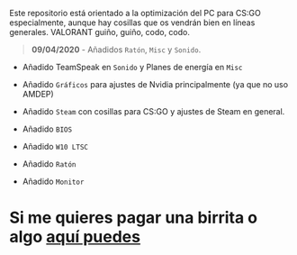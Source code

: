 Este repositorio está orientado a la optimización del PC para CS:GO especialmente, aunque hay cosillas que os vendrán bien en líneas generales. VALORANT guiño, guiño, codo, codo.

> **09/04/2020** - Añadidos `Ratón`, `Misc` y `Sonido`.

- Añadido TeamSpeak en `Sonido` y Planes de energía en `Misc`

- Añadido `Gráficos` para ajustes de Nvidia principalmente (ya que no uso AMDEP)

- Añadido `Steam` con cosillas para CS:GO y ajustes de Steam en general.

- Añadido `BIOS`

- Añadido `W10 LTSC`

- Añadido `Ratón`

- Añadido `Monitor`

# Si me quieres pagar una birrita o algo [aquí puedes](https://www.paypal.me/thinkii)
